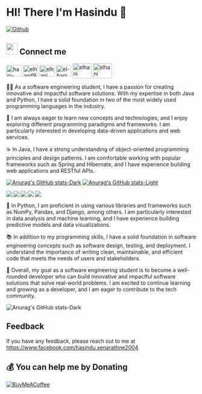 # HI! There I'm Hasindu 🤟

[![Github](https://img.shields.io/github/followers/hasiya2004?label=Follow&style=social)](https://github.com/hasiya2004)

## <img src="https://media.giphy.com/media/iY8CRBdQXODJSCERIr/giphy.gif" width="30px"> Connect me
<p align="left">
 <a href="https://linkedin.com/in/hani-fares-072bb5a4/" target="blank"><img align="center" src="https://raw.githubusercontent.com/rahuldkjain/github-profile-readme-generator/master/src/images/icons/Social/linked-in-alt.svg" alt="hani-fares-072bb5a4/" height="30" width="40" /></a>
<a href="https://twitter.com/elhanif93" target="blank"><img align="center" src="https://raw.githubusercontent.com/rahuldkjain/github-profile-readme-generator/master/src/images/icons/Social/twitter.svg" alt="elhanif93" height="30" width="40" /></a>
 <a href="https://www.instagram.com/elhani__293/" target="blank"><img align="center" src="https://raw.githubusercontent.com/rahuldkjain/github-profile-readme-generator/master/src/images/icons/Social/instagram.svg" alt="elhani__293" height="30" width="40" /></a>
<a href="https://www.youtube.com/channel/UC6ICpvEY4RIjmn2fsDY-vgA" target="blank"><img align="center" src="https://raw.githubusercontent.com/rahuldkjain/github-profile-readme-generator/master/src/images/icons/Social/youtube.svg" alt="el-hani - الهــاني" height="30" width="40" /></a>
 <a href="https://www.tiktok.com/@hanifares93" target="blank"><img align="center" src="https://www.freepnglogos.com/uploads/tik-tok-logo-png/tik-tok-how-use-tiktok-create-cool-videos-with-iphone-14.png" alt="elhani" height="40" width="50" /></a>
  <a href="https://www.tiktok.com/@hanifares93" target="blank"><img align="center" src="https://www.freepnglogos.com/uploads/email-png/email-western-libraries-12.png" alt="elhani" height="40" width="50" /></a>
</p>

👨‍🎓 As a software engineering student, I have a passion for creating innovative and impactful software solutions. With my expertise in both Java and Python, I have a solid foundation in two of the most widely used programming languages in the industry.

🌟 I am always eager to learn new concepts and technologies, and I enjoy exploring different programming paradigms and frameworks. I am particularly interested in developing data-driven applications and web services.

☕ In Java, I have a strong understanding of object-oriented programming principles and design patterns. I am comfortable working with popular frameworks such as Spring and Hibernate, and I have experience building web applications and RESTful APIs.

[![Anurag's GitHub stats-Dark](https://github-readme-stats.vercel.app/api?username=hasiya2004&show_icons=true&theme=dark#gh-dark-mode-only)](https://github.com/anuraghazra/github-readme-stats#gh-dark-mode-only)
[![Anurag's GitHub stats-Light](https://github-readme-stats.vercel.app/api?username=hasiya2004&show_icons=true&theme=default#gh-light-mode-only)](https://github.com/anuraghazra/github-readme-stats#gh-light-mode-only)



<img align= "bottom"  src ="https://img.shields.io/badge/.NET-5C2D91?style=for-the-badge&logo=.net&logoColor=white"/>
<img align= "left"  src ="https://img.shields.io/badge/c++-%2300599C.svg?style=for-the-badge&logo=c%2B%2B&logoColor=white"/>
<img align= "left"  src ="https://img.shields.io/badge/java-%23ED8B00.svg?style=for-the-badge&logo=java&logoColor=white"/>
<img align= "left"  src ="https://img.shields.io/badge/python-3670A0?style=for-the-badge&logo=python&logoColor=ffdd54"/>
<img align= "left"  src ="https://img.shields.io/badge/Debian-A81D33?style=for-the-badge&logo=debian&logoColor=white"/>

🐍 In Python, I am proficient in using various libraries and frameworks such as NumPy, Pandas, and Django, among others. I am particularly interested in data analysis and machine learning, and I have experience building predictive models and data visualizations.

📚 In addition to my programming skills, I have a solid foundation in software engineering concepts such as software design, testing, and deployment. I understand the importance of writing clean, maintainable, and efficient code that meets the needs of users and stakeholders.

🎯 Overall, my goal as a software engineering student is to become a well-rounded developer who can build innovative and impactful software solutions that solve real-world problems. I am excited to continue learning and growing as a developer, and I am eager to contribute to the tech community.

![Anurag's GitHub stats-Dark](https://github-profile-summary-cards.vercel.app/api/cards/profile-details?username=hasiya2004&theme=dark)
## Feedback

If you have any feedback, please reach out to me at https://www.facebook.com/hasindu.senarathne2004

 ## 💰 You can help me by Donating
  [![BuyMeACoffee](https://img.shields.io/badge/Buy%20Me%20a%20Coffee-ffdd00?style=for-the-badge&logo=buy-me-a-coffee&logoColor=black)](https://buymeacoffee.com/https://www.buymeacoffee.com/letcode) 



